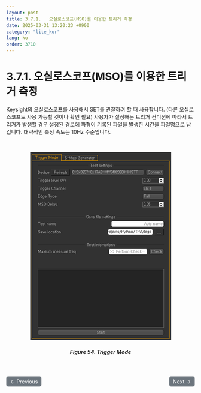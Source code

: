 ```yaml
---
layout: post
title: 3.7.1.	오실로스코프(MSO)를 이용한 트리거 측정
date: 2025-03-31 13:20:23 +0900
category: "lite_kor"
lang: ko
order: 3710
---
```


# 3.7.1. 오실로스코프(MSO)를 이용한 트리거 측정

Keysight의 오실로스코프를 사용해서 SET를 관찰하려 할 때 사용합니다. (다른 오실로스코프도 사용 가능할 것이나 확인 필요) 사용자가 설정해둔 트리거 컨디션에 따라서 트리거가 발생할 경우 설정된 경로에 파형이 기록된 파일을 발생한 시간을 파일명으로 남깁니다. 대략적인 측정 속도는 10Hz 수준입니다.

<br/> <!-- 한줄 띄기 -->

<!-- 중앙 정렬 이미지 -->
<p align="center"> 
  <img src="/assets/Chapter-3/Trigger Mode.png">
</p>

<!-- 이미지 설명 -->
<div align="center"> 
<h5>Figure 54. Trigger Mode</h5>
</div>

<!-- 이전/다음 페이지 버튼 -->
<br/>
<br/>
<div style="display: flex; justify-content: space-between; align-items: center; margin-top: 10;">
  <!-- 이전 페이지 버튼 -->
  <a href="/manuals/manuals_lite_kor/Chapter 3/Chapter 3-7/" class="btn btn-primary" style="display: inline-block; padding: 5px 10px; background-color: #6c757d; color: white; text-decoration: none; border-radius: 5px;">
    ← Previous
  </a>

  <!-- 다음 페이지 버튼 -->
  <a href="/manuals/manuals_lite_kor/Chapter 3/Chapter 3-7-1-1/" class="btn btn-primary" style="display: inline-block; padding: 5px 10px; background-color: #6c757d; color: white; text-decoration: none; border-radius: 5px;">
    Next →
  </a>
</div>